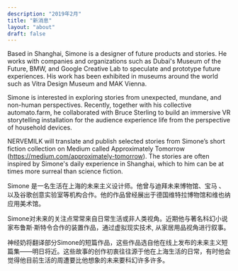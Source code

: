 ```yaml
---
description: "2019年2月"
title: "新消息"
layout: "about"
draft: false
---
```

Based in Shanghai, Simone is a designer of future products and stories. He works with companies and organizations such as Dubai's Museum of the Future, BMW, and Google Creative Lab to speculate and prototype future experiences. His work has been exhibited in museums around the world such as Vitra Design Museum and MAK Vienna.

Simone is interested in exploring stories from unexpected, mundane, and non-human perspectives. Recently, together with his collective automato.farm, he collaborated with Bruce Sterling to build an immersive VR storytelling installation for the audience experience life from the perspective of household devices.

NERVEMILK will translate and publish selected stories from Simone’s short fiction collection on Medium called Approximately Tomorrow (https://medium.com/approximately-tomorrow). The stories are often inspired by Simone's daily experience in Shanghai, which to him can be at times more surreal than science fiction.


Simone 是一名生活在上海的未来主义设计师。他曾与迪拜未来博物馆、宝马 、以及谷歌创意实验室等机构合作。他的作品曾经展出于德国维特拉博物馆和维也纳应用美术馆。

Simone对未来的关注点常常来自日常生活或非人类视角。近期他与著名科幻小说家布鲁斯·斯特令合作的装置作品，通过虚拟现实技术, 从家居用品视角进行叙事。

神经奶将翻译部分Simone的短篇作品，这些作品选自他在线上发布的未来主义短篇集——明日将近。这些故事的创作初衷往往源于他在上海生活的日常，有时他会觉得他目前生活的周遭要比他想象的未来要科幻许多许多。
